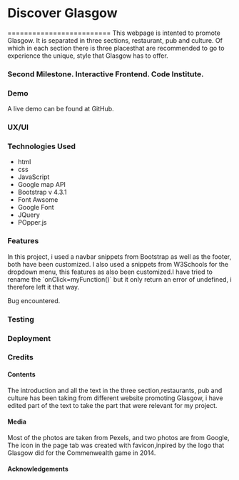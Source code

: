 <h1>Discover Glasgow</h1>
=========================
This webpage is intented to promote Glasgow. It is separated in three sections,
restaurant, pub and culture. Of which in each section there is three placesthat are 
 recommended to go to experience the unique, style that Glasgow has to offer.
<h3> Second Milestone. Interactive Frontend. Code Institute.</h3>
 

<h3> Demo </h3>
A live demo can be found at GitHub.  

<h3>UX/UI</h3>

<h3></h3>


<h3>Technologies Used</h3>
<ul>
<li>html  </li>
<li>css </li>
<li>JavaScript</li>
<li>Google map API</li>
<li>Bootstrap v 4.3.1</li>
<li>Font Awsome</li>
<li>Google Font</li>
<li>JQuery</li>
<li>POpper.js</li>
</ul>

<h3> Features</h3>
 In this project, i used a navbar snippets from Bootstrap as well as the footer, both
 have been customized. I also used a snippets from W3Schools for the dropdown menu, this features as also been customized.I have tried to rename the `onClick=myFunction()` but it only return an error of undefined, i therefore left it that way.

Bug encountered.

<h3>Testing</h3>



<h3>Deployment</h3>


<h3>Credits</h3>

<h4>Contents</h4>

The introduction and all the text in the three section,restaurants, pub and culture has been taking from different website promoting Glasgow, i have edited part of the text to take the part that were relevant for my project.

<h4>Media</h4>

Most of the photos are taken from Pexels, and two photos are from Google,
The icon in the page tab was created with favicon,inpired by the logo that Glasgow did for the Commenwealth game in 2014.

<h4>Acknowledgements</h4>



